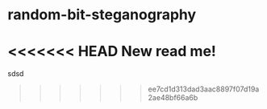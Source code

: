 # random-bit-steganography
<<<<<<< HEAD
New read me!
=======
sdsd
>>>>>>> ee7cd1d313dad3aac8897f07d19a2ae48bf66a6b
